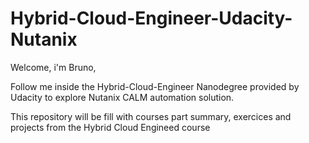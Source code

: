 # Hybrid-Cloud-Engineer-Udacity-Nutanix
Welcome, i'm Bruno, 

Follow me inside the Hybrid-Cloud-Engineer Nanodegree provided by Udacity to explore Nutanix CALM automation solution. 

This repository will be fill with courses part summary, exercices and projects from the Hybrid Cloud Engineed course
